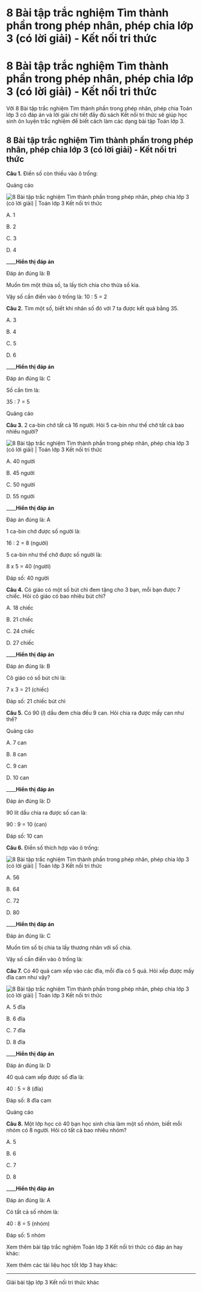 # 8 Bài tập trắc nghiệm Tìm thành phần trong phép nhân, phép chia lớp 3 (có lời giải) - Kết nối tri thức

# 8 Bài tập trắc nghiệm Tìm thành phần trong phép nhân, phép chia lớp 3 (có lời giải) - Kết nối tri thức

Với 8 Bài tập trắc nghiệm Tìm thành phần trong phép nhân, phép chia Toán lớp 3 có đáp án và lời giải chi tiết đầy đủ sách Kết nối tri thức sẽ giúp học sinh ôn luyện trắc nghiệm để biết cách làm các dạng bài tập Toán lớp 3.

## 8 Bài tập trắc nghiệm Tìm thành phần trong phép nhân, phép chia lớp 3 (có lời giải) - Kết nối tri thức

**Câu 1.** Điền số còn thiếu vào ô trống:

Quảng cáo

![8 Bài tập trắc nghiệm Tìm thành phần trong phép nhân, phép chia lớp 3 \(có lời giải\) | Toán lớp 3 Kết nối tri thức](https://vietjack.com/toan-3-kn/images/trac-nghiem-bai-13-tim-thanh-phan-trong-phep-nhan-phep-chia.PNG)

A. 1

B. 2

C. 3

D. 4

____**Hiển thị đáp án**

Đáp án đúng là: B

Muốn tìm một thừa số, ta lấy tích chia cho thừa số kia.

Vậy số cần điền vào ô trống là: 10 : 5 = 2

**Câu 2.** Tìm một số, biết khi nhân số đó với 7 ta được kết quả bằng 35.

A. 3

B. 4

C. 5

D. 6

____**Hiển thị đáp án**

Đáp án đúng là: C

Số cần tìm là:

35 : 7 = 5

Quảng cáo

**Câu 3.** 2 ca-bin chở tất cả 16 người. Hỏi 5 ca-bin như thế chở tất cả bao nhiêu người?

![8 Bài tập trắc nghiệm Tìm thành phần trong phép nhân, phép chia lớp 3 \(có lời giải\) | Toán lớp 3 Kết nối tri thức](https://vietjack.com/toan-3-kn/images/trac-nghiem-bai-13-tim-thanh-phan-trong-phep-nhan-phep-chia-1.PNG)

A. 40 người

B. 45 người

C. 50 người

D. 55 người

____**Hiển thị đáp án**

Đáp án đúng là: A

1 ca-bin chở được số người là:

16 : 2 = 8 (người)

5 ca-bin như thế chở được số người là:

8 x 5 = 40 (người)

Đáp số: 40 người

**Câu 4.** Có giáo có một số bút chì đem tặng cho 3 bạn, mỗi bạn được 7 chiếc. Hỏi cô giáo có bao nhiêu bút chì?

A. 18 chiếc

B. 21 chiếc

C. 24 chiếc

D. 27 chiếc

____**Hiển thị đáp án**

Đáp án đúng là: B

Cô giáo có số bút chì là:

7 x 3 = 21 (chiếc)

Đáp số: 21 chiếc bút chì

**Câu 5.** Có 90 (_l_) dầu đem chia đều 9 can. Hỏi chia ra được mấy can như thế?

Quảng cáo

A. 7 can

B. 8 can

C. 9 can

D. 10 can

____**Hiển thị đáp án**

Đáp án đúng là: D

90 lít dầu chia ra được số can là: 

90 : 9 = 10 (can)

Đáp số: 10 can

**Câu 6.** Điền số thích hợp vào ô trống:

![8 Bài tập trắc nghiệm Tìm thành phần trong phép nhân, phép chia lớp 3 \(có lời giải\) | Toán lớp 3 Kết nối tri thức](https://vietjack.com/toan-3-kn/images/trac-nghiem-bai-13-tim-thanh-phan-trong-phep-nhan-phep-chia-2.PNG)

A. 56

B. 64

C. 72

D. 80

____**Hiển thị đáp án**

Đáp án đúng là: C

Muốn tìm số bị chia ta lấy thương nhân với số chia.

Vậy số cần điền vào ô trống là:

**Câu 7.** Có 40 quả cam xếp vào các đĩa, mỗi đĩa có 5 quả. Hỏi xếp được mấy đĩa cam như vậy?

![8 Bài tập trắc nghiệm Tìm thành phần trong phép nhân, phép chia lớp 3 \(có lời giải\) | Toán lớp 3 Kết nối tri thức](https://vietjack.com/toan-3-kn/images/trac-nghiem-bai-13-tim-thanh-phan-trong-phep-nhan-phep-chia-3.PNG)

A. 5 đĩa

B. 6 đĩa

C. 7 đĩa

D. 8 đĩa

____**Hiển thị đáp án**

Đáp án đúng là: D

40 quả cam xếp được số đĩa là:

40 : 5 = 8 (đĩa)

Đáp số: 8 đĩa cam

Quảng cáo

**Câu 8.** Một lớp học có 40 bạn học sinh chia làm một số nhóm, biết mỗi nhóm có 8 người. Hỏi có tất cả bao nhiêu nhóm?

A. 5

B. 6

C. 7

D. 8

____**Hiển thị đáp án**

Đáp án đúng là: A

Có tất cả số nhóm là:

40 : 8 = 5 (nhóm)

Đáp số: 5 nhóm

Xem thêm bài tập trắc nghiệm Toán lớp 3 Kết nối tri thức có đáp án hay khác:

Xem thêm các tài liệu học tốt lớp 3 hay khác:

* * *

Giải bài tập lớp 3 Kết nối tri thức khác
